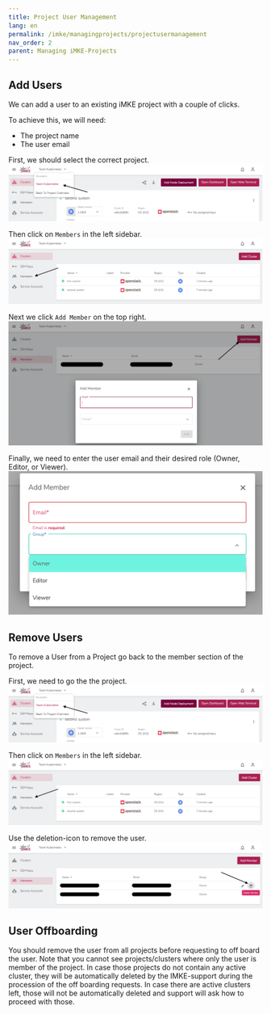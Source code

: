 ```yaml
---
title: Project User Management
lang: en
permalink: /imke/managingprojects/projectusermanagement
nav_order: 2
parent: Managing iMKE-Projects
---
```


## Add Users

We can add a user to an existing iMKE project with a couple of clicks.

To achieve this, we will need:

* The project name
* The user email

First, we should select the correct project.
![Get the Project](photo1.png)

Then click on `Members` in the left sidebar.
![Member](photo2.png)

Next we click `Add Member` on the top right.
![Add New member](photo3.png)

Finally, we need to enter the user email and their desired role (Owner, Editor, or Viewer).
![Add Member Role](photo4.png)

## Remove Users

To remove a User from a Project go back to the member section of the project.

First, we need to go the the project.
![Get the Project](photo1.png)

Then click on `Members` in the left sidebar.
![Member](photo2.png)

Use the deletion-icon to remove the user.
![RemoveMember](remove-user.png)

## User Offboarding

You should remove the user from all projects before requesting to off board the user.
Note that you cannot see projects/clusters where only the user is member of the project. In case those projects do not contain any active cluster, they will be automatically deleted by the IMKE-support during the procession of the off boarding requests. In case there are active clusters left, those will not be automatically deleted and support will ask how to proceed with those.
